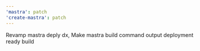 ```yaml
---
'mastra': patch
'create-mastra': patch
---
```


Revamp mastra deply dx, Make mastra build command output deployment ready build
